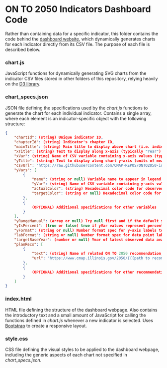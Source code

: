 # ON TO 2050 Indicators Dashboard Code

Rather than containing data for a specific indicator, this folder contains the code behind the [dashboard website](https://cmap-repos.github.io/ONTO2050-indicators), which dynamically generates charts for each indicator directly from its CSV file. The purpose of each file is described below.

### chart.js

JavaScript functions for dynamically generating SVG charts from the indicator CSV files stored in other folders of this repository, relying heavily on the [D3 library](https://d3js.org).

### chart_specs.json

JSON file defining the specifications used by the *chart.js* functions to generate the chart for each individual indicator. Contains a single array, where each element is an indicator-specific object with the following structure:

```json
{
    "chartId": (string) Unique indicator ID,
    "chapterId": (string) Indicator's chapter ID,
    "mainTitle": (string) Main title to display above chart (i.e. indicator's full name),
    "xTitle": (string) Text to display along x-axis (typically "Year"),
    "xVar": (string) Name of CSV variable containing x-axis values (typically "YEAR"),
    "yTitle": (string) Text to display along chart y-axis (units of measurement),
    "csvUrl": "https://raw.githubusercontent.com/CMAP-REPOS/ONTO2050-indicators/master/{{{path to indicator CSV file}}}",
    "yVars": [
        {
            "name": (string or null) Variable name to appear in legend,
            "yVar": (string) Name of CSV variable containing y-axis values,
            "actualColor": (string) Hexadecimal color code for observed data line/points,
            "targetColor": (string or null) Hexadecimal color code for target data line/points
        },
        {
            (OPTIONAL) Additional specifications for other variables
        }
    ],
    "yRangeManual": (array or null) Try null first and if the default y-axis range is unacceptable specify an array of the minimum and maximum desired values,
    "yIsPercent": (true or false) true if yVar values represent percentages,
    "yFormat": (string or null) Number format spec for y-axis labels to pass to d3.format(),
    "labFormat": (string or null) Number format spec for data point labels to pass to d3.format(),
    "targetBaseYear": (number or null) Year of latest observed data available when the targets were established,
    "planRecs": [
        {
            "text": (string) Name of related ON TO 2050 recommendation,
            "url": "https://www.cmap.illinois.gov/2050/{{{path to recommendation}}}"
        },
        {
            (OPTIONAL) Additional specifications for other recommendations
        }
    ]
}
```

### index.html

HTML file defining the structure of the dashboard webpage. Also contains the introductory text and a small amount of JavaScript for calling the functions defined in *chart.js* whenever a new indicator is selected. Uses [Bootstrap](https://getbootstrap.com) to create a responsive layout.

### style.css

CSS file defining the visual styles to be applied to the dashboard webpage, including the generic aspects of each chart not specified in *chart_specs.json*.
